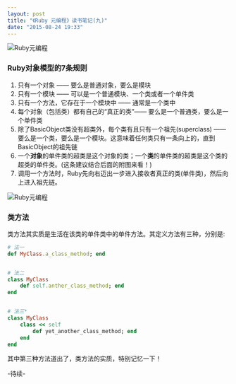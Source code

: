 ```yaml
---
layout: post
title: "《Ruby 元编程》读书笔记(九)"
date: "2015-08-24 19:33"
---
```


![Ruby元编程]({{site.IMG_PATH}}/metaprogramming-1.jpg)

### Ruby对象模型的7条规则

1. 只有一个对象 —— 要么是普通对象，要么是模块
2. 只有一个模块 —— 可以是一个普通模块、一个类或者一个单件类
3. 只有一个方法，它存在于一个模块中 —— 通常是一个类中
4. 每个对象（包括类）都有自己的“真正的类”—— 要么是一个普通类，要么是一个单件类
5. 除了BasicObject类没有超类外，每个类有且只有一个祖先(superclass) —— 要么是一个类，要么是一个模块。这意味着任何类只有一条向上的，直到BasicObject的祖先链
6. 一个**对象**的单件类的超类是这个对象的类；一个**类**的单件类的超类是这个类的超类的单件类。(这条建议结合后面的附图来看！)
7. 调用一个方法时，Ruby先向右迈出一步进入接收者真正的类(单件类)，然后向上进入祖先链。

![Ruby元编程]({{site.IMG_PATH}}/ruby-meta-programming-9.jpeg)

### 类方法

类方法其实质是生活在该类的单件类中的单件方法。其定义方法有三种，分别是:

```ruby
# 法一
def MyClass.a_class_method; end


# 法二
class MyClass
    def self.anther_class_method; end
end


# 法三*
class MyClass
    class << self
        def yet_another_class_method; end
    end
end
```

其中第三种方法道出了，类方法的实质，特别记忆一下！

-待续-
